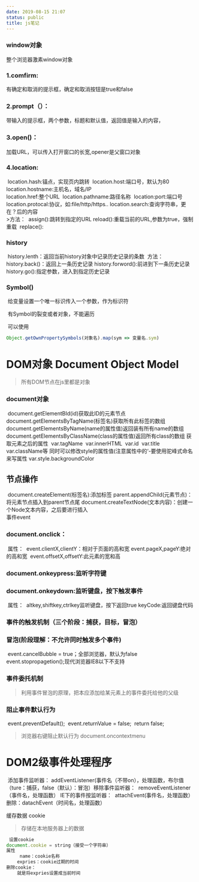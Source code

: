 ```yaml
---
date: 2019-08-15 21:07
status: public
title: js笔记
---
```


### window对象

整个浏览器激素window对象

### 1.comfirm:

有确定和取消的提示框，确定和取消按钮是true和false

### 2.prompt（）：

带输入的提示框，两个参数，标题和默认值，返回值是输入的内容，

### 3.open()：

加载URL，可以传入打开窗口的长宽,opener是父窗口对象

### 4.location:

​    location.hash:锚点，实现页内跳转
​    location.host:端口号，默认为80
​    location.hostname:主机名，域名/IP  
​    location.href:整个URL
​    location.pathname:路径名称
​    location:port:端口号
​    location.protocal:协议，如:file/http/https..
​    location.search:查询字符串，更在？后的内容      
​    >方法：
​    assign():跳转到指定的URL
​    reload():重载当前的URL,参数为true，强制重载
​    replace(): 

### history

​    history.lenth：返回当前history对象中记录历史记录的条数
​    方法：
​    history.back()：返回上一条历史记录
​    history.forword():前进到下一条历史记录
​    history.go():指定参数，进入到指定历史记录 

### Symbol()

​	给变量设置一个唯一标识传入一个参数，作为标识符

​	有Symbol的裂变或者对象，不能遍历

​	可以使用

```js
Object.getOwnPropertySymbols(对象名).map(sym => 变量名.sym)
```



# DOM对象 Document Object Model

>所有DOM节点在js里都是对象

### document对象

​    document.getElementBId(id)获取此ID的元素节点
​    document.getElementsByTagName(标签名)获取所有此标签的数组
​    document.getElementsByName(name的属性值)返回装有所有name的数组
​    document.getElementsByClassName(class的属性值)返回所有class的数组
​        获取元素之后的属性
​        var.tagName
​        var.innerHTML
​        var.id
​        var.title
​        var.className等
​        同时可以修改style的属性值(注意属性中的‘-要使用驼峰式命名来写属性
​        var.style.backgroundColor

## 节点操作

​    document.createElement(标签名):添加标签
​    parent.appendChild(元素节点)：将元素节点插入到parent节点尾
​    document.createTextNode(文本内容)：创建一个Node文本内容，之后要进行插入
​    
事件event

### document.onclick：

​    属性：
​        event.clientX,clientY：相对于页面的高和宽
​        event.pageX,pageY:绝对的高和宽
​        event.offsetX,offsetY:此元素的宽和高
​        

### document.onkeypress:监听字符键

### document.onkeydown:监听键盘，按下触发事件

​    属性：
​        altkey,shiftkey,ctrlkey监听键盘，按下返回true
​        keyCode:返回键盘代码

### 事件的触发机制（三个阶段：捕获，目标，冒泡）

### 冒泡(阶段理解：不允许同时触发多个事件)

​     event.cancelBubble = true；全部浏览器，默认为false
​     event.stopropagetion();现代浏览器IE8以下不支持

### 事件委托机制 

>利用事件冒泡的原理，把本应添加给某元素上的事件委托给他的父级

### 阻止事件默认行为

​    event.preventDefault();
​    event.returnValue = false;
​    return false;

>浏览器右键阻止默认行为  document.oncontextmenu

# DOM2级事件处理程序

​    添加事件监听器：
​        addEventListener(事件名（不带on），处理函数，布尔值（ture：捕获，false（默认）：冒泡）
​    移除事件监听器：
​        removeEventListener（事件名，处理函数）
​    IE下的事件按监听器：
​        attachEvent(事件名，处理函数）
​        删除：datachEvent（时间名，处理函数）

缓存数据
cookie
>存储在本地服务器上的数据

```js
 设置cookie
document.cookie = string（接受一个字符串）
属性
     name：cookie名称
    expries：cookie过期的时间
删除cookie：
    就是将expries设置成当前时间
```

